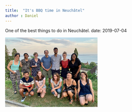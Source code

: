 ```yaml
---
title:  "It's BBQ time in Neuchâtel"
author : Daniel
---
```


One of the best things to do in Neuchâtel.
date:   2019-07-04

<div class="layout-blog" markdown="1">
<body>

<script src="https://cdn.jsdelivr.net/npm/jquery@3.5.1/dist/jquery.min.js"></script>
<link rel="stylesheet" href="https://cdn.jsdelivr.net/gh/fancyapps/fancybox@3.5.7/dist/jquery.fancybox.min.css" />
<script src="https://cdn.jsdelivr.net/gh/fancyapps/fancybox@3.5.7/dist/jquery.fancybox.min.js"></script>

<a href="/images/blog/blog_2019-07-04/1.jpg" data-fancybox="gallery" data-caption="">
	<img src="/images/blog/blog_2019-07-04/th-1.jpg" alt="" />
</a>

</body>
</div>
